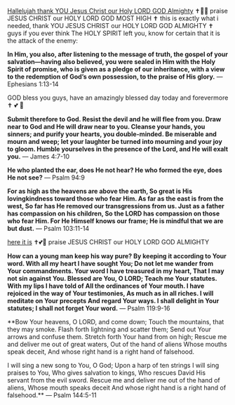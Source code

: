 [Hallelujah thank YOU Jesus Christ our Holy LORD GOD Almighty](https://www.youtube.com/watch?v=anr1n5G-mHw) ✝️💖🙏 praise JESUS CHRIST our HOLY LORD GOD MOST HIGH ✝️ this is exactly what i needed, thank YOU JESUS CHRIST our HOLY LORD GOD ALMIGHTY ✝️ guys if you ever think The HOLY SPIRIT left you, know for certain that it is the attack of the enemy:

**In Him, you also, after listening to the message of truth, the gospel of your salvation⁠—having also believed, you were sealed in Him with the Holy Spirit of promise, who is given as a pledge of our inheritance, with a view to the redemption of God’s own possession, to the praise of His glory.**
— Ephesians 1:13-14

GOD bless you guys, have an amazingly blessed day today and forevermore ✝️ 💕 🙏 

**Submit therefore to God. Resist the devil and he will flee from you. Draw near to God and He will draw near to you. Cleanse your hands, you sinners; and purify your hearts, you double-minded. Be miserable and mourn and weep; let your laughter be turned into mourning and your joy to gloom. Humble yourselves in the presence of the Lord, and He will exalt you.**
— James 4:7-10

**He who planted the ear, does He not hear?
He who formed the eye, does He not see?**
— Psalm 94:9

**For as high as the heavens are above the earth,
So great is His lovingkindness toward those who fear Him.
As far as the east is from the west,
So far has He removed our transgressions from us.
Just as a father has compassion on his children,
So the LORD has compassion on those who fear Him.
For He Himself knows our frame;
He is mindful that we are but dust.**
— Psalm 103:11-14

[here it is](https://www.youtube.com/watch?v=9nlvj9nNVCA) ✝️💕🙏 praise JESUS CHRIST our HOLY LORD GOD ALMIGHTY 

**How can a young man keep his way pure?
By keeping it according to Your word.
With all my heart I have sought You;
Do not let me wander from Your commandments.
Your word I have treasured in my heart,
That I may not sin against You.
Blessed are You, O LORD;
Teach me Your statutes.
With my lips I have told of
All the ordinances of Your mouth.
I have rejoiced in the way of Your testimonies,
As much as in all riches.
I will meditate on Your precepts
And regard Your ways.
I shall delight in Your statutes;
I shall not forget Your word.**
— Psalm 119:9-16

**Bow Your heavens, O LORD, and come down;
Touch the mountains, that they may smoke.
Flash forth lightning and scatter them;
Send out Your arrows and confuse them.
Stretch forth Your hand from on high;
Rescue me and deliver me out of great waters,
Out of the hand of aliens
Whose mouths speak deceit,
And whose right hand is a right hand of falsehood.
	
I will sing a new song to You, O God;
Upon a harp of ten strings I will sing praises to You,
Who gives salvation to kings,
Who rescues David His servant from the evil sword.
Rescue me and deliver me out of the hand of aliens,
Whose mouth speaks deceit
And whose right hand is a right hand of falsehood.**
— Psalm 144:5-11